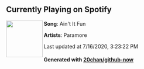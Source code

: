 ## Currently Playing on Spotify

[<img align="left" width="100" src="https://i.scdn.co/image/ab67616d00004851e71a5005c37e8c2ffd9beda8">](https://open.spotify.com/album/4sgYpkIASM1jVlNC8Wp9oF)

**Song**: Ain't It Fun

**Artists**: Paramore

Last updated at 7/16/2020, 3:23:22 PM

#### Generated with [20chan/github-now](https://github.com/20chan/github-now)